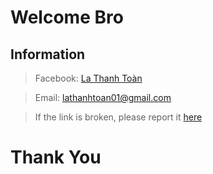 # Welcome Bro 
## ****Information****
> Facebook: [La Thanh Toàn](https://www.facebook.com/lt.toan207)

> Email: lathanhtoan01@gmail.com

> If the link is broken, please report it [here](https://www.messenger.com/t/106253325680695/?messaging_source=source%3Apages%3Amessage_shortlink&source_id=1441792&recurring_notification=0)

# Thank You
